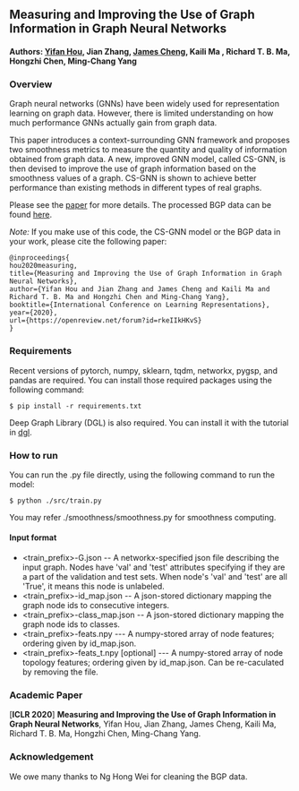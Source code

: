 ## Measuring and Improving the Use of Graph Information in Graph Neural Networks

#### Authors: [Yifan Hou](https://yifan-h.github.io/), Jian Zhang, [James Cheng](https://www.cse.cuhk.edu.hk/~jcheng/), Kaili Ma , Richard T. B. Ma, Hongzhi Chen, Ming-Chang Yang

### Overview

Graph neural networks (GNNs) have been widely used for representation learning on graph data. However, there is limited understanding on how much performance GNNs actually gain from graph data. 

This paper introduces a context-surrounding GNN framework and proposes two smoothness metrics to measure the quantity and quality of information obtained from graph data. A new, improved GNN model, called CS-GNN, is then devised to improve the use of graph information based on the smoothness values of a graph. CS-GNN is shown to achieve better performance than existing methods in different types of real graphs. 

Please see the [paper](https://openreview.net/forum?id=rkeIIkHKvS) for more details. The processed BGP data can be found [here](https://drive.google.com/open?id=1EPFeWhpMBr9Vg7asRR7oLofLwDhqJI6d).

*Note:* If you make use of this code, the CS-GNN model or the BGP data in your work, please cite the following paper:

    @inproceedings{
    hou2020measuring,
    title={Measuring and Improving the Use of Graph Information in Graph Neural Networks},
    author={Yifan Hou and Jian Zhang and James Cheng and Kaili Ma and Richard T. B. Ma and Hongzhi Chen and Ming-Chang Yang},
    booktitle={International Conference on Learning Representations},
    year={2020},
    url={https://openreview.net/forum?id=rkeIIkHKvS}
    }

### Requirements

Recent versions of pytorch, numpy, sklearn, tqdm, networkx, pygsp, and pandas are required. You can install those required packages using the following command:

	$ pip install -r requirements.txt

Deep Graph Library (DGL) is also required. You can install it with the tutorial in [dgl](https://docs.dgl.ai/install/index.html).

### How to run

You can run the .py file directly, using the following command to run the model:

	$ python ./src/train.py

You may refer ./smoothness/smoothness.py for smoothness computing.

#### Input format

* <train_prefix>-G.json -- A networkx-specified json file describing the input graph. Nodes have 'val' and 'test' attributes specifying if they are a part of the validation and test sets. When node's 'val' and 'test' are all 'True', it means this node is unlabeled.
* <train_prefix>-id_map.json -- A json-stored dictionary mapping the graph node ids to consecutive integers.
* <train_prefix>-class_map.json -- A json-stored dictionary mapping the graph node ids to classes.
* <train_prefix>-feats.npy --- A numpy-stored array of node features; ordering given by id_map.json.
* <train_prefix>-feats_t.npy [optional] --- A numpy-stored array of node topology features; ordering given by id_map.json. Can be re-caculated by removing the file.

### Academic Paper

[**ICLR 2020**] **Measuring and Improving the Use of Graph Information in Graph Neural Networks**, Yifan Hou, Jian Zhang, James Cheng, Kaili Ma, Richard T. B. Ma, Hongzhi Chen, Ming-Chang Yang.

### Acknowledgement
We owe many thanks to Ng Hong Wei for cleaning the BGP data.
